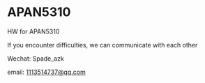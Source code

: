 # APAN5310
HW for APAN5310

If you encounter difficulties, we can communicate with each other

Wechat: Spade_azk

email: 1113514737@qq.com

